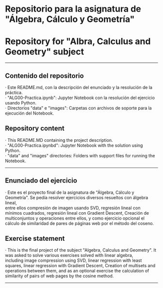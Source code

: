 # Repositorio para la asignatura de "Álgebra, Cálculo y Geometría"
# Repository for "Albra, Calculus and Geometry" subject  

---
## Contenido del repositorio  
· Este README.md, con la descripción del enunciado y la resolución de la práctica.  
· "ALG00-Practica.ipynb": Jupyter Notebook con la resolución del ejercicio usando Python.  
· Directorios "data" e "images": Carpetas con archivos de soporte para la ejecución del Notebook.  

## Repository content  
· This README.MD containing the project description.  
· "ALG00-Practica.ipynbd": Jupyter Notebook with the solution using Python.  
· "data" and "images" directories: Folders with support files for running the Notebook.  
  
---
## Enunciado del ejercicio  
· Este es el proyecto final de la asignatura de "Álgebra, Cálculo y Geometría". Se pedía resolver ejercicios diversos resueltos con álgebra lineal,  
  entre ellos compresión de imagen usando SVD, regresión lineal con mínimos cuadrados, regresión lineal con Gradient Descent, Creación de multiconjuntos y operaciones entre ellos, y como ejercicio opcional el cálculo de similaridad de pares de páginas web por el método del coseno.  
  
## Exercise statement  
· This is the final project of the subject "Algebra, Calculus and Geometry". It was asked to solve various exercises solved with linear algebra,  
  including image compression using SVD, linear regression with least squares, linear regression with Gradient Descent, Creation of multisets and operations between them, and as an optional exercise the calculation of similarity of pairs of web pages by the cosine method.    
  
---  
